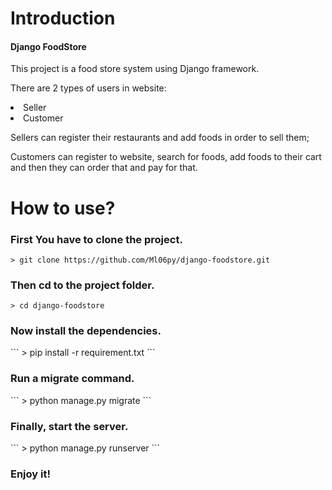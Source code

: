 <h1>Introduction</h1>
<h4>Django FoodStore</h4>

<p>This project is a food store system using Django framework.</p>
<p>There are 2 types of users in website:</p>
<li>Seller</li>
<li>Customer</li>

<p>Sellers can register their restaurants and add foods in order to sell them;</p>
<p>Customers can register to website,  search for foods, add foods to their cart and then they can order that
and pay for that.</p>

<h1>How to use?</h1>
<h3>First You have to clone the project.</h3>

```
> git clone https://github.com/Ml06py/django-foodstore.git
```

<h3>Then cd to the project folder.</h3>

```
> cd django-foodstore
```

<h3>Now install the dependencies.</h3>
```
> pip install -r requirement.txt
```

<h3>Run a migrate command.</h3>
```
> python manage.py migrate
```

<h3>Finally, start the server.</h3>
```
> python manage.py runserver
```

<h3>Enjoy it!</h3>
